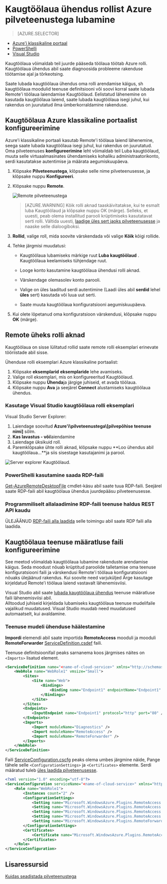 <properties 
pageTitle="Kaugtöölaua ühendus rollist Azure pilveteenustega lubamine" 
description="Kuidas konfigureerida azure pilveteenuse teenuserakenduse lubama kaugtöölaua ühendused" 
services="cloud-services" 
documentationCenter="" 
authors="sbtron" 
manager="timlt" 
editor=""/>
<tags 
ms.service="cloud-services" 
ms.workload="tbd" 
ms.tgt_pltfrm="na" 
ms.devlang="na" 
ms.topic="article" 
ms.date="02/17/2016" 
ms.author="saurabh"/>

# <a name="enable-remote-desktop-connection-for-a-role-in-azure-cloud-services"></a>Kaugtöölaua ühendus rollist Azure pilveteenustega lubamine

>[AZURE.SELECTOR]
- [Azure'i klassikaline portaal](cloud-services-role-enable-remote-desktop.md)
- [PowerShelli](cloud-services-role-enable-remote-desktop-powershell.md)
- [Visual Studio](../vs-azure-tools-remote-desktop-roles.md)


Kaugtöölaua võimaldab teil juurde pääseda töölaua töötab Azure rolli. Kaugtöölaua ühendus abil saate diagnoosida probleeme rakenduse töötamise ajal ja tõrkeotsing. 

Saate lubada kaugtöölaua ühendus oma rolli arendamise käigus, sh kaugtöölaua moodulid teenuse definitsiooni või soovi korral saate lubada Remote'i töölaua laiendamise Kaugtöölaud. Eelistatud lähenemine on kasutada kaugtöölaua laiend, saate lubada kaugtöölaua isegi juhul, kui rakendus on juurutatud ilma ümberkorraldamine rakenduse. 


## <a name="configure-remote-desktop-from-the-azure-classic-portal"></a>Kaugtöölaua Azure klassikaline portaalist konfigureerimine
Azure'i klassikaline portaali kasutab Remote'i töölaua laiend lähenemine, seega saate lubada kaugtöölaua isegi juhul, kui rakendus on juurutatud. Oma pilveteenuses **konfigureerimine** leht võimaldab teil Luba kaugtöölaud, muuta selle virtuaalmasinates ühendamiseks kohaliku administraatorikonto, serdi kasutatakse autentimise ja määrata aegumiskuupäeva. 


1. Klõpsake **Pilveteenustega**, klõpsake selle nime pilveteenusesse, ja klõpsake nuppu **Konfigureeri**.

2. Klõpsake nuppu **Remote**.
    
    ![Remote pilveteenustega](./media/cloud-services-role-enable-remote-desktop/CloudServices_Remote.png)
    
    > [AZURE.WARNING] Kõik rolli aknad taaskäivitatakse, kui te esmalt luba Kaugtöölaud ja klõpsake nuppu OK (märge). Selleks, et uuesti, peab olema installitud parooli krüptimiseks kasutatavat serti rolli. Vältida uuesti, [laadige üles sert jaoks pilveteenusesse](cloud-services-how-to-create-deploy/#how-to-upload-a-certificate-for-a-cloud-service) ja naaske selle dialoogiboksi.
    

3. **Rollid**, valige roll, mida soovite värskendada või valige **Kõik** kõigi rollide.

4. Tehke järgmisi muudatusi:
    
    - Kaugtöölaua lubamiseks märkige ruut **Luba kaugtöölaud** . Kaugtöölaua keelamiseks tühjendage ruut.
    
    - Looge konto kasutamine kaugtöölaua ühendusi rolli aknad.
    
    - Värskendage olemasolev konto parooli.
    
    - Valige on üles laaditud serdi autentimine (Laadi üles abil **serdid** lehel **üles** sert) kasutada või luua uut serti. 
    
    - Saate muuta kaugtöölaua konfiguratsiooni aegumiskuupäeva.

5. Kui olete lõpetanud oma konfiguratsioon värskendusi, klõpsake nuppu **OK** (märge).


## <a name="remote-into-role-instances"></a>Remote üheks rolli aknad
Kaugtöölaua on sisse lülitatud rollid saate remote rolli eksemplari erinevate tööriistade abil sisse.

Ühenduse rolli eksemplari Azure klassikaline portaalist:
    
  1.   Klõpsake **eksemplarid** **eksemplaride** lehe avamiseks.
  2.   Valige roll eksemplari, mis on konfigureeritud Kaugtöölaud.
  3.   Klõpsake nuppu **Ühenda**ja järgige juhiseid, et avada töölaua. 
  4.   Klõpsake nuppu **Ava** ja seejärel **Connect** alustamiseks kaugtöölaua ühendus. 


### <a name="use-visual-studio-to-remote-into-a-role-instance"></a>Kasutage Visual Studio kaugtöölaua rolli eksemplari

Visual Studio Server Explorer:

1. Laiendage soovitud **Azure'i\\pilveteenustega\\[pilvepõhise teenuse nimi]** sõlm.
2. **Kas **lavastus** - või**laiendamine
3. Laiendage üksikuid roll.
4. Paremklõpsake ühte rolli aknad, klõpsake nuppu **Loo ühendus abil kaugtöölaua...**ja siis sisestage kasutajanimi ja parool. 

![Server explorer Kaugtöölaud.](./media/cloud-services-role-enable-remote-desktop/ServerExplorer_RemoteDesktop.png)


### <a name="use-powershell-to-get-the-rdp-file"></a>PowerShelli kasutamine saada RDP-faili
[Get-AzureRemoteDesktopFile](https://msdn.microsoft.com/library/azure/dn495261.aspx) cmdlet-käsu abil saate tuua RDP-faili. Seejärel saate RDP-faili abil kaugtöölaua ühendus juurdepääsu pilveteenusesse.

### <a name="programmatically-download-the-rdp-file-through-the-service-management-rest-api"></a>Programmiliselt allalaadimine RDP-faili teenuse haldus REST API kaudu
ÜLEJÄÄNUD [RDP-faili alla laadida](https://msdn.microsoft.com/library/jj157183.aspx) selle toimingu abil saate RDP faili alla laadida. 



## <a name="to-configure-remote-desktop-in-the-service-definition-file"></a>Kaugtöölaua teenuse määratluse faili konfigureerimine

See meetod võimaldab kaugtöölaua lubamine rakenduste arendamise käigus. Seda moodust nõuab krüptitud paroolide talletamise oma teenuse konfiguratsiooni faili ja värskendusi Remote'i töölaua konfiguratsiooni nõuaks ülejäänud rakendus. Kui soovite need varjuküljed Ärge kasutage kirjeldatud Remote'i töölaua laiend vastavalt lähenemisviisi.  

Visual Studio abil saate [lubada kaugtöölaua ühendus](../vs-azure-tools-remote-desktop-roles.md) teenuse määratluse faili lähenemisviisi abil.  
Alltoodud juhiseid kirjeldada lubamiseks kaugtöölaua teenuse mudelifaile vajalikud muudatused. Visual Studio muudab need muudatused automaatselt, kui avaldamine.

### <a name="set-up-the-connection-in-the-service-model"></a>Teenuse mudeli ühenduse häälestamine 
**Impordi** elemendi abil saate importida **RemoteAccess** mooduli ja mooduli **RemoteForwarder** [ServiceDefinition.csdef](cloud-services-model-and-package.md#csdef) faili.

Teenuse definitsioonifail peaks sarnanema koos järgmises näites on `<Imports>` lisatud element.

```xml
<ServiceDefinition name="<name-of-cloud-service>" xmlns="http://schemas.microsoft.com/ServiceHosting/2008/10/ServiceDefinition" schemaVersion="2013-03.2.0">
    <WebRole name="WebRole1" vmsize="Small">
        <Sites>
            <Site name="Web">
                <Bindings>
                    <Binding name="Endpoint1" endpointName="Endpoint1" />
                </Bindings>
            </Site>
        </Sites>
        <Endpoints>
            <InputEndpoint name="Endpoint1" protocol="http" port="80" />
        </Endpoints>
        <Imports>
            <Import moduleName="Diagnostics" />
            <Import moduleName="RemoteAccess" />
            <Import moduleName="RemoteForwarder" />
        </Imports>
    </WebRole>
</ServiceDefinition>
```
Faili [ServiceConfiguration.cscfg](cloud-services-model-and-package.md#cscfg) peaks olema umbes järgmine näide, Pange tähele selle `<ConfigurationSettings>` ja `<Certificates>` elemente. Serdi määratud tuleb [üles laadida pilveteenusesse](../cloud-services-how-to-create-deploy.md#how-to-upload-a-certificate-for-a-cloud-service).

```xml
<?xml version="1.0" encoding="utf-8"?>
<ServiceConfiguration serviceName="<name-of-cloud-service>" xmlns="http://schemas.microsoft.com/ServiceHosting/2008/10/ServiceConfiguration" osFamily="3" osVersion="*" schemaVersion="2013-03.2.0">
    <Role name="WebRole1">
        <Instances count="2" />
        <ConfigurationSettings>
            <Setting name="Microsoft.WindowsAzure.Plugins.RemoteAccess.Enabled" value="true" />
            <Setting name="Microsoft.WindowsAzure.Plugins.RemoteAccess.AccountUsername" value="[name-of-user-account]" />
            <Setting name="Microsoft.WindowsAzure.Plugins.RemoteAccess.AccountEncryptedPassword" value="[base-64-encrypted-user-password]" />
            <Setting name="Microsoft.WindowsAzure.Plugins.RemoteAccess.AccountExpiration" value="[certificate-expiration]" />
            <Setting name="Microsoft.WindowsAzure.Plugins.RemoteForwarder.Enabled" value="true" />
        </ConfigurationSettings>
        <Certificates>
            <Certificate name="Microsoft.WindowsAzure.Plugins.RemoteAccess.PasswordEncryption" thumbprint="[certificate-thumbprint]" thumbprintAlgorithm="sha1" />
        </Certificates>
    </Role>
</ServiceConfiguration>
```


## <a name="additional-resources"></a>Lisaressursid

[Kuidas seadistada pilveteenustega](cloud-services-how-to-configure.md)